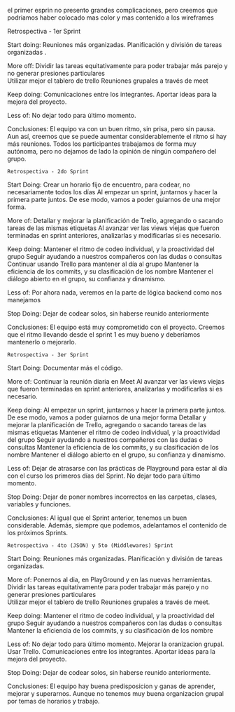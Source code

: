 el primer esprin no presento grandes complicaciones, pero creemos que podriamos haber colocado mas color y mas contenido a los wireframes

  Retrospectiva - 1er Sprint
  
Start doing:
    Reuniones más organizadas.
    Planificación y división de tareas organizadas .

More off:
    Dividir las tareas equitativamente para poder trabajar más parejo y no generar presiones particulares  
    Utilizar mejor el tablero de trello
    Reuniones grupales a través de meet
    
Keep doing:
    Comunicaciones entre los integrantes.
    Aportar ideas para la mejora del proyecto.

Less of:
    No dejar todo para último momento.
    
Conclusiones:
El equipo va con un buen ritmo, sin prisa, pero sin pausa. Aun así, creemos que se puede aumentar considerablemente el ritmo si hay más reuniones. Todos los participantes trabajamos de forma muy autónoma, pero no dejamos de lado la opinión de ningún compañero del grupo.


    Retrospectiva - 2do Sprint
    
Start Doing:
    Crear un horario fijo de encuentro, para codear, no necesariamente todos los días
    Al empezar un sprint, juntarnos y hacer la primera parte juntos. De ese modo, vamos a poder guiarnos de una mejor forma.
    
More of:
    Detallar y mejorar la planificación de Trello, agregando o sacando tareas de las mismas etiquetas
    Al avanzar ver las views viejas que fueron terminadas en sprint anteriores, analizarlas y modificarlas si es necesario.
    
Keep doing:
    Mantener el ritmo de codeo individual, y la proactividad del grupo
    Seguir ayudando a nuestros compañeros con las dudas o consultas
    Continuar usando Trello para mantener al día al grupo
    Mantener la eficiencia de los commits, y su clasificación de los nombre
    Mantener el diálogo abierto en el grupo, su confianza y dinamismo.
    
Less of:
    Por ahora nada, veremos en la parte de lógica backend como nos manejamos
    
Stop Doing:
    Dejar de codear solos, sin haberse reunido anteriormente
    
Conclusiones:
    El equipo está muy comprometido con el proyecto. Creemos que el ritmo llevando desde el sprint 1 es muy bueno y deberíamos mantenerlo o mejorarlo.


    Retrospectiva - 3er Sprint
    
Start Doing:
    Documentar más el código.
    
More of:
    Continuar la reunión diaria en Meet
    Al avanzar ver las views viejas que fueron terminadas en sprint anteriores, analizarlas y modificarlas si es necesario.
    
Keep doing:
    Al empezar un sprint, juntarnos y hacer la primera parte juntos. De ese modo, vamos a poder guiarnos de una mejor forma
    Detallar y mejorar la planificación de Trello, agregando o sacando tareas de las mismas etiquetas
    Mantener el ritmo de codeo individual, y la proactividad del grupo
    Seguir ayudando a nuestros compañeros con las dudas o consultas
    Mantener la eficiencia de los commits, y su clasificación de los nombre
    Mantener el diálogo abierto en el grupo, su confianza y dinamismo.
    
Less of:
    Dejar de atrasarse con las prácticas de Playground para estar al día con el curso los primeros días del Sprint.
    No dejar todo para último momento.
    
Stop Doing:
    Dejar de poner nombres incorrectos en las carpetas, clases, variables y funciones.
    
Conclusiones:
    Al igual que el Sprint anterior, tenemos un buen considerable. Además, siempre que podemos, adelantamos el contenido de los próximos Sprints.
    
   
   
   
    Retrospectiva - 4to (JSON) y 5to (Middlewares) Sprint
    
Start Doing:
    Reuniones más organizadas.
    Planificación y división de tareas organizadas.
    
More of:
    Ponernos al dia, en PlayGround y en las nuevas herramientas.
    Dividir las tareas equitativamente para poder trabajar más parejo y no generar presiones particulares  
    Utilizar mejor el tablero de trello
    Reuniones grupales a través de meet.
    
Keep doing:
    Mantener el ritmo de codeo individual, y la proactividad del grupo
    Seguir ayudando a nuestros compañeros con las dudas o consultas
    Mantener la eficiencia de los commits, y su clasificación de los nombre
    
Less of:
    No dejar todo para último momento.
    Mejorar la oranizacion grupal.
    Usar Trello. 
    Comunicaciones entre los integrantes.
    Aportar ideas para la mejora del proyecto.

Stop Doing:
   Dejar de codear solos, sin haberse reunido anteriormente.

Conclusiones:
El equipo hay buena predisposicion y ganas de aprender, mejorar y superarnos. Aunque no tenemos muy buena organizacion grupal por temas de horarios y trabajo.     
   
